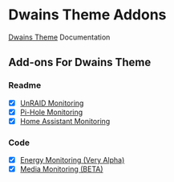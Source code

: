 # Dwains Theme Addons

[Dwains Theme](https://github.com/dwainscheeren/lovelace-dwains-theme) Documentation

## Add-ons For Dwains Theme

### Readme
- [x] [UnRAID Monitoring](./addons/dwains/readme_unraid_monitor.md)
- [x] [Pi-Hole Monitoring](./addons/dwains/readme_pi_hole.md)
- [x] [Home Assistant Monitoring](./addons/dwains/readme_ha_monitor.md)

### Code 
- [x] [Energy Monitoring (Very Alpha)](./addons/dwains/addons/more_page/power_usage.md)
- [x] [Media Monitoring (BETA)](./addons/dwains/addons/more_page/media.md)